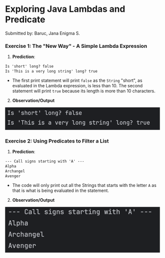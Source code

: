 # Exploring Java Lambdas and Predicate
Submitted by: Baruc, Jana Enigma S.

### Exercise 1: The "New Way" - A Simple Lambda Expression
1. **Prediction**:
```
Is 'short' long? false
Is 'This is a very long string' long? true
```
* The first print statement will print `false` as the `String` "short", as evaluated in the Lambda expression, is less than 10. The second statement will print `true` because its length is more than 10 characters.
2. **Observation/Output**

![Exercise 1 Output](exercise1.png)

### Exercise 2: Using Predicates to Filter a List
1. **Prediction**:
```
--- Call signs starting with 'A' ---
Alpha
Archangel
Avenger
```
* The code will only print out all the Strings that starts with the letter `A` as that is what is being evaluated in the statement.
2. **Observation/Output**

![Exercise 2 Output](exercise2.png)